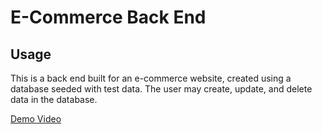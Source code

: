 # E-Commerce Back End

## Usage
This is a back end built for an e-commerce website, created using a database seeded with test data. The user may create, update, and delete data in the database.

[Demo Video](https://drive.google.com/file/d/1ZTCwSKqVX6KjYEaqbFMd1ayhvih7cyzp/view?usp=sharing)


